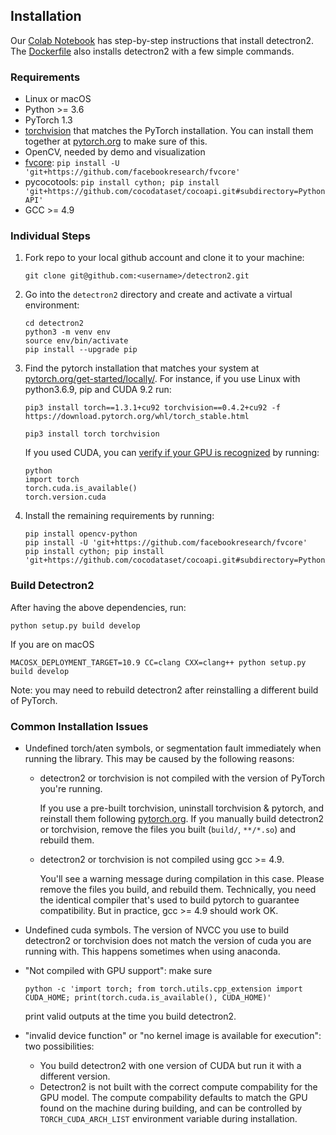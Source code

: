 ## Installation

Our [Colab Notebook](https://colab.research.google.com/drive/16jcaJoc6bCFAQ96jDe2HwtXj7BMD_-m5)
has step-by-step instructions that install detectron2.
The [Dockerfile](https://github.com/facebookresearch/detectron2/blob/master/docker/Dockerfile)
also installs detectron2 with a few simple commands.

### Requirements
- Linux or macOS
- Python >= 3.6
- PyTorch 1.3
- [torchvision](https://github.com/pytorch/vision/) that matches the PyTorch installation.
	You can install them together at [pytorch.org](https://pytorch.org) to make sure of this.
- OpenCV, needed by demo and visualization
- [fvcore](https://github.com/facebookresearch/fvcore/): `pip install -U 'git+https://github.com/facebookresearch/fvcore'`
- pycocotools: `pip install cython; pip install 'git+https://github.com/cocodataset/cocoapi.git#subdirectory=PythonAPI'`
- GCC >= 4.9

### Individual Steps
1. Fork repo to your local github account and clone it to your machine:
	```
	git clone git@github.com:<username>/detectron2.git
	```
2. Go into the `detectron2` directory and create and activate a virtual environment:
	```
	cd detectron2
	python3 -m venv env
	source env/bin/activate
	pip install --upgrade pip
	```
3. Find the pytorch installation that matches your system at [pytorch.org/get-started/locally/](https://pytorch.org/get-started/locally/). For instance, if you use Linux with python3.6.9, pip and CUDA 9.2 run:
	```
	pip3 install torch==1.3.1+cu92 torchvision==0.4.2+cu92 -f https://download.pytorch.org/whl/torch_stable.html
	```

	```
	pip3 install torch torchvision
	```

	If you used CUDA, you can [verify if your GPU is recognized](https://stackoverflow.com/questions/48152674/how-to-check-if-pytorch-is-using-the-gpu/53374933) by running:
	```
	python
	import torch
	torch.cuda.is_available() 
	torch.version.cuda
	```

3. Install the remaining requirements by running:
	```
	pip install opencv-python
	pip install -U 'git+https://github.com/facebookresearch/fvcore'
	pip install cython; pip install 'git+https://github.com/cocodataset/cocoapi.git#subdirectory=PythonAPI'
	```

### Build Detectron2

After having the above dependencies, run:
```
python setup.py build develop
```

If you are on macOS
```
MACOSX_DEPLOYMENT_TARGET=10.9 CC=clang CXX=clang++ python setup.py build develop
```

Note: you may need to rebuild detectron2 after reinstalling a different build of PyTorch.

### Common Installation Issues

+ Undefined torch/aten symbols, or segmentation fault immediately when running the library.
  This may be caused by the following reasons:

	* detectron2 or torchvision is not compiled with the version of PyTorch you're running.

		If you use a pre-built torchvision, uninstall torchvision & pytorch, and reinstall them
		following [pytorch.org](http://pytorch.org).
		If you manually build detectron2 or torchvision, remove the files you built (`build/`, `**/*.so`)
		and rebuild them.

	* detectron2 or torchvision is not compiled using gcc >= 4.9.

	  You'll see a warning message during compilation in this case. Please remove the files you build,
		and rebuild them.
		Technically, you need the identical compiler that's used to build pytorch to guarantee
		compatibility. But in practice, gcc >= 4.9 should work OK.

+ Undefined cuda symbols. The version of NVCC you use to build detectron2 or torchvision does
	not match the version of cuda you are running with.
	This happens sometimes when using anaconda.

+ "Not compiled with GPU support": make sure
	```
	python -c 'import torch; from torch.utils.cpp_extension import CUDA_HOME; print(torch.cuda.is_available(), CUDA_HOME)'
	```
	print valid outputs at the time you build detectron2.

+ "invalid device function" or "no kernel image is available for execution": two possibilities:
  * You build detectron2 with one version of CUDA but run it with a different version.
  * Detectron2 is not built with the correct compute compability for the GPU model.
    The compute compability defaults to match the GPU found on the machine during building,
    and can be controlled by `TORCH_CUDA_ARCH_LIST` environment variable during installation.
